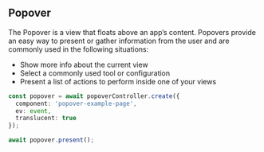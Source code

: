 ## Popover

The Popover is a view that floats above an app’s content. Popovers provide an easy way to present or gather information from the user and are commonly used in the following situations:

- Show more info about the current view
- Select a commonly used tool or configuration
- Present a list of actions to perform inside one of your views

```typescript
const popover = await popoverController.create({
  component: 'popover-example-page',
  ev: event,
  translucent: true
});

await popover.present();
```